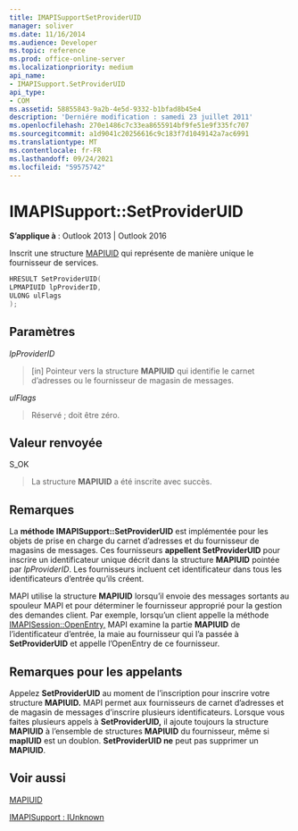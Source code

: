 ```yaml
---
title: IMAPISupportSetProviderUID
manager: soliver
ms.date: 11/16/2014
ms.audience: Developer
ms.topic: reference
ms.prod: office-online-server
ms.localizationpriority: medium
api_name:
- IMAPISupport.SetProviderUID
api_type:
- COM
ms.assetid: 58855843-9a2b-4e5d-9332-b1bfad8b45e4
description: 'Derniére modification : samedi 23 juillet 2011'
ms.openlocfilehash: 270e1486c7c33ea8655914bf9fe51e9f335fc707
ms.sourcegitcommit: a1d9041c20256616c9c183f7d1049142a7ac6991
ms.translationtype: MT
ms.contentlocale: fr-FR
ms.lasthandoff: 09/24/2021
ms.locfileid: "59575742"
---
```

# <a name="imapisupportsetprovideruid"></a>IMAPISupport::SetProviderUID

  
  
**S’applique à** : Outlook 2013 | Outlook 2016 
  
Inscrit une structure [MAPIUID](mapiuid.md) qui représente de manière unique le fournisseur de services. 
  
```cpp
HRESULT SetProviderUID(
LPMAPIUID lpProviderID,
ULONG ulFlags
);
```

## <a name="parameters"></a>Paramètres

 _lpProviderID_
  
> [in] Pointeur vers la structure **MAPIUID** qui identifie le carnet d’adresses ou le fournisseur de magasin de messages. 
    
 _ulFlags_
  
> Réservé ; doit être zéro.
    
## <a name="return-value"></a>Valeur renvoyée

S_OK 
  
> La structure **MAPIUID** a été inscrite avec succès. 
    
## <a name="remarks"></a>Remarques

La **méthode IMAPISupport::SetProviderUID** est implémentée pour les objets de prise en charge du carnet d’adresses et du fournisseur de magasins de messages. Ces fournisseurs **appellent SetProviderUID** pour inscrire un identificateur unique décrit dans la structure **MAPIUID** pointée par  _lpProviderID_. Les fournisseurs incluent cet identificateur dans tous les identificateurs d’entrée qu’ils créent. 
  
MAPI utilise la structure **MAPIUID** lorsqu’il envoie des messages sortants au spouleur MAPI et pour déterminer le fournisseur approprié pour la gestion des demandes client. Par exemple, lorsqu’un client appelle la méthode [IMAPISession::OpenEntry,](imapisession-openentry.md) MAPI examine la partie **MAPIUID** de l’identificateur d’entrée, la maie au fournisseur qui l’a passée à **SetProviderUID** et appelle l’OpenEntry de ce fournisseur.  
  
## <a name="notes-to-callers"></a>Remarques pour les appelants

Appelez **SetProviderUID** au moment de l’inscription pour inscrire votre structure **MAPIUID.** MAPI permet aux fournisseurs de carnet d’adresses et de magasin de messages d’inscrire plusieurs identificateurs. Lorsque vous faites plusieurs appels à **SetProviderUID,** il ajoute toujours la structure **MAPIUID** à l’ensemble de structures **MAPIUID** du fournisseur, même si **mapIUID** est un doublon. **SetProviderUID ne** peut pas supprimer un **MAPIUID**. 
  
## <a name="see-also"></a>Voir aussi



[MAPIUID](mapiuid.md)
  
[IMAPISupport : IUnknown](imapisupportiunknown.md)

